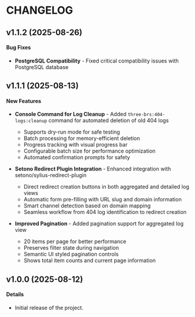 # CHANGELOG

## v1.1.2 (2025-08-26)

#### Bug Fixes
- **PostgreSQL Compatibility** - Fixed critical compatibility issues with PostgreSQL database

## v1.1.1 (2025-08-13)

#### New Features
- **Console Command for Log Cleanup** - Added `three-brs:404-logs:cleanup` command for automated deletion of old 404 logs
  - Supports dry-run mode for safe testing
  - Batch processing for memory-efficient deletion
  - Progress tracking with visual progress bar
  - Configurable batch size for performance optimization
  - Automated confirmation prompts for safety

- **Setono Redirect Plugin Integration** - Enhanced integration with setono/sylius-redirect-plugin
  - Direct redirect creation buttons in both aggregated and detailed log views
  - Automatic form pre-filling with URL slug and domain information
  - Smart channel detection based on domain mapping
  - Seamless workflow from 404 log identification to redirect creation

- **Improved Pagination** - Added pagination support for aggregated log view
  - 20 items per page for better performance
  - Preserves filter state during navigation
  - Semantic UI styled pagination controls
  - Shows total item counts and current page information

## v1.0.0 (2025-08-12)

#### Details
- Initial release of the project.
